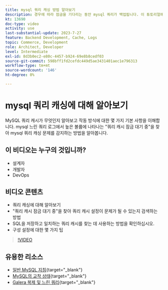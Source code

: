 ```yaml
---
title: mysql 쿼리 캐싱 방법 알아보기
description: 경우에 따라 잠금을 기다리는 동안 mysql 쿼리가 백업됩니다. 이 튜토리얼에서는 쿼리 캐싱의 정의와 문제가 있는 경우 설정에 대한 몇 가지 권장 사항을 설명합니다.
kt: 13690
doc-type: video
activity: use
last-substantial-update: 2023-7-27
feature: Backend Development, Cache, Logs
topic: Commerce, Development
role: Architect, Developer
level: Intermediate
exl-id: 8d3b0ec2-e80c-4457-b924-69e8b8cedf03
source-git-commit: 598bff1fd2cefdc449d5ae3431401aec1e796313
workflow-type: tm+mt
source-wordcount: '146'
ht-degree: 0%

---
```


# mysql 쿼리 캐싱에 대해 알아보기

MySQL 쿼리 캐시가 무엇인지 알아보고 작동 방식에 대한 몇 가지 기본 사항을 이해합니다. mysql 느린 쿼리 로그에서 높은 볼륨에 나타나는 &quot;쿼리 캐시 잠금 대기 중&quot;을 찾아 mysql 쿼리 캐싱 문제를 감지하는 방법을 알아봅니다.

## 이 비디오는 누구의 것입니까?

- 설계자
- 개발자
- DevOps

## 비디오 콘텐츠

- 쿼리 캐싱에 대해 알아보기
- &quot;쿼리 캐시 잠금 대기 중&quot;을 찾아 쿼리 캐시 설정이 문제가 될 수 있는지 검색하는 방법
- SQL을 저장하고 일치하는 쿼리 캐시를 찾는 데 사용하는 방법을 확인하십시오.
- 구성 설정에 대한 몇 가지 팁

>[!VIDEO](https://video.tv.adobe.com/v/3423387?learn=on&captions=kor)

## 유용한 리소스

- [일반 MySQL 지침](https://experienceleague.adobe.com/docs/commerce-operations/installation-guide/prerequisites/database-server/mysql.html?lang=ko){target="_blank"}
- [MySQL의 교착 상태](https://experienceleague.adobe.com/docs/commerce-knowledge-base/kb/troubleshooting/database/deadlocks-in-mysql.html?lang=ko){target="_blank"}
- [Galera 복제 및 느린 쿼리](https://experienceleague.adobe.com/docs/commerce-learn/tutorials/backend-development/galera-db-slow-replication.html?lang=ko){target="_blank"}
